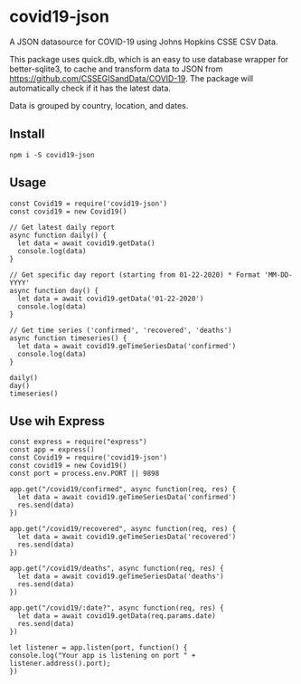# covid19-json
A JSON datasource for COVID-19 using Johns Hopkins CSSE CSV Data.

This package uses quick.db, which is an easy to use database wrapper for better-sqlite3, to cache and transform data to JSON from https://github.com/CSSEGISandData/COVID-19. The package will automatically check if it has the latest data.

Data is grouped by country, location, and dates.

## Install
`npm i -S covid19-json`

## Usage
```
const Covid19 = require('covid19-json')
const covid19 = new Covid19()

// Get latest daily report
async function daily() {
  let data = await covid19.getData()
  console.log(data)
}

// Get specific day report (starting from 01-22-2020) * Format 'MM-DD-YYYY'
async function day() {
  let data = await covid19.getData('01-22-2020')
  console.log(data)
}

// Get time series ('confirmed', 'recovered', 'deaths')
async function timeseries() {
  let data = await covid19.geTimeSeriesData('confirmed')
  console.log(data)
}

daily()
day()
timeseries()
```

## Use wih Express
```
const express = require("express")
const app = express()
const Covid19 = require('covid19-json')
const covid19 = new Covid19()
const port = process.env.PORT || 9898

app.get("/covid19/confirmed", async function(req, res) {
  let data = await covid19.geTimeSeriesData('confirmed')
  res.send(data)
})

app.get("/covid19/recovered", async function(req, res) {
  let data = await covid19.geTimeSeriesData('recovered')
  res.send(data)
})

app.get("/covid19/deaths", async function(req, res) {
  let data = await covid19.geTimeSeriesData('deaths')
  res.send(data)
})

app.get("/covid19/:date?", async function(req, res) {
  let data = await covid19.getData(req.params.date)
  res.send(data)
})

let listener = app.listen(port, function() {
console.log("Your app is listening on port " + listener.address().port);
})

```
